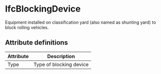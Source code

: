 IfcBlockingDevice
=================
Equipment installed on classification yard (also named as shunting yard) to
block rolling vehicles.  


Attribute definitions
---------------------
| Attribute   | Description             |
|-------------|-------------------------|
| Type        | Type of blocking device |

